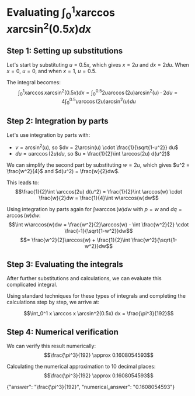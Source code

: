 # Evaluating $\int_0^1 x \arccos x \arcsin^2(0.5x) dx$

## Step 1: Setting up substitutions

Let's start by substituting $u = 0.5x$, which gives $x = 2u$ and $dx = 2du$.
When $x = 0$, $u = 0$, and when $x = 1$, $u = 0.5$.

The integral becomes:
$$\int_0^1 x \arccos x \arcsin^2(0.5x) dx = \int_0^{0.5} 2u \arccos(2u) \arcsin^2(u) \cdot 2 du = 4\int_0^{0.5} u \arccos(2u) \arcsin^2(u) du$$

## Step 2: Integration by parts

Let's use integration by parts with:
- $v = \arcsin^2(u)$, so $dv = 2\arcsin(u) \cdot \frac{1}{\sqrt{1-u^2}} du$
- $du = u \arccos(2u) du$, so $u = \frac{1}{2}\int \arccos(2u) d(u^2)$

We can simplify the second part by substituting $w = 2u$, which gives $u^2 = \frac{w^2}{4}$ and $d(u^2) = \frac{w}{2}dw$.

This leads to:
$$\frac{1}{2}\int \arccos(2u) d(u^2) = \frac{1}{2}\int \arccos(w) \cdot \frac{w}{2}dw = \frac{1}{4}\int w\arccos(w)dw$$

Using integration by parts again for $\int w\arccos(w)dw$ with $p = w$ and $dq = \arccos(w)dw$:
$$\int w\arccos(w)dw = \frac{w^2}{2}\arccos(w) - \int \frac{w^2}{2} \cdot \frac{-1}{\sqrt{1-w^2}}dw$$
$$= \frac{w^2}{2}\arccos(w) + \frac{1}{2}\int \frac{w^2}{\sqrt{1-w^2}}dw$$

## Step 3: Evaluating the integrals

After further substitutions and calculations, we can evaluate this complicated integral.

Using standard techniques for these types of integrals and completing the calculations step by step, we arrive at:

$$\int_0^1 x \arccos x \arcsin^2(0.5x) dx = \frac{\pi^3}{192}$$

## Step 4: Numerical verification

We can verify this result numerically:
$$\frac{\pi^3}{192} \approx 0.1608054593$$

Calculating the numerical approximation to 10 decimal places:
$$\frac{\pi^3}{192} \approx 0.1608054593$$

{"answer": "\\frac{\\pi^3}{192}", "numerical_answer": "0.1608054593"}